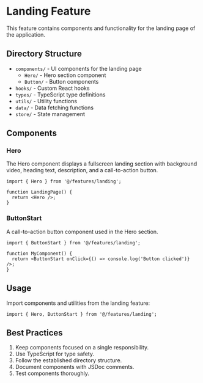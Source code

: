 # Landing Feature

This feature contains components and functionality for the landing page of the application.

## Directory Structure

- `components/` - UI components for the landing page
  - `Hero/` - Hero section component
  - `Button/` - Button components
- `hooks/` - Custom React hooks
- `types/` - TypeScript type definitions
- `utils/` - Utility functions
- `data/` - Data fetching functions
- `store/` - State management

## Components

### Hero

The Hero component displays a fullscreen landing section with background video, heading text, description, and a call-to-action button.

```tsx
import { Hero } from '@/features/landing';

function LandingPage() {
  return <Hero />;
}
```

### ButtonStart

A call-to-action button component used in the Hero section.

```tsx
import { ButtonStart } from '@/features/landing';

function MyComponent() {
  return <ButtonStart onClick={() => console.log('Button clicked')} />;
}
```

## Usage

Import components and utilities from the landing feature:

```tsx
import { Hero, ButtonStart } from '@/features/landing';
```

## Best Practices

1. Keep components focused on a single responsibility.
2. Use TypeScript for type safety.
3. Follow the established directory structure.
4. Document components with JSDoc comments.
5. Test components thoroughly. 